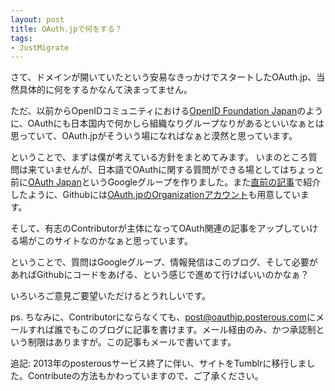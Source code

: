 ```yaml
---
layout: post
title: OAuth.jpで何をする？
tags:
- JustMigrate
---
```

<p>さて、ドメインが開いていたという安易なきっかけでスタートしたOAuth.jp、当然具体的に何をするかなんて決まってません。</p>
<p>ただ、以前からOpenIDコミュニティにおける<a href="http://openid.or.jp">OpenID Foundation Japan</a>のように、OAuthにも日本国内で何かしら組織なりグループなりがあるといいなぁとは思っていて、OAuth.jpがそういう場になればなぁと漠然と思っています。</p>

<p>ということで、まずは僕が考えている方針をまとめてみます。 いまのところ質問は来ていませんが、日本語でOAuthに関する質問ができる場としてはちょっと前に<a href="http://groups.google.co.jp/group/oauth-japan">OAuth Japan</a>というGoogleグループを作りました。また<a href="/blog/archives/20100704-githuborganization">直前の記事</a>で紹介したように、Githubには<a href="http://github.com/oauthjp">OAuth.jpのOrganizationアカウント</a>も用意しています。</p>

<p>そして、有志のContributorが主体になってOAuth関連の記事をアップしていける場がこのサイトなのかなぁと思っています。</p>
<p>ということで、質問はGoogleグループ、情報発信はこのブログ、そして必要があればGithubにコードをあげる、という感じで進めて行けばいいのかなぁ？</p>
<p>いろいろご意見ご要望いただけるとうれしいです。</p>
<p>ps. ちなみに、Contributorにならなくても、<a href="mailto:post@oauthjp.posterous.com">post@oauthjp.posterous.com</a>にメールすれば誰でもこのブログに記事を書けます。メール経由のみ、かつ承認制という制限はありますが。この記事もメールで書いてます。</p>

<p>追記: 2013年のposterousサービス終了に伴い、サイトをTumblrに移行しました。Contributeの方法もかわっていますので、ご了承ください。</p>
